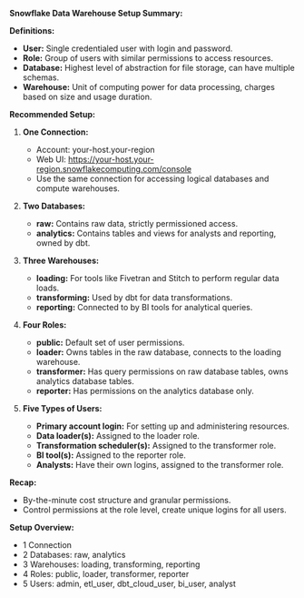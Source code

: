 **Snowflake Data Warehouse Setup Summary:**

**Definitions:**
- **User:** Single credentialed user with login and password.
- **Role:** Group of users with similar permissions to access resources.
- **Database:** Highest level of abstraction for file storage, can have multiple schemas.
- **Warehouse:** Unit of computing power for data processing, charges based on size and usage duration.

**Recommended Setup:**
1. **One Connection:**
   - Account: your-host.your-region
   - Web UI: https://your-host.your-region.snowflakecomputing.com/console
   - Use the same connection for accessing logical databases and compute warehouses.

2. **Two Databases:**
   - **raw:** Contains raw data, strictly permissioned access.
   - **analytics:** Contains tables and views for analysts and reporting, owned by dbt.

3. **Three Warehouses:**
   - **loading:** For tools like Fivetran and Stitch to perform regular data loads.
   - **transforming:** Used by dbt for data transformations.
   - **reporting:** Connected to by BI tools for analytical queries.

4. **Four Roles:**
   - **public:** Default set of user permissions.
   - **loader:** Owns tables in the raw database, connects to the loading warehouse.
   - **transformer:** Has query permissions on raw database tables, owns analytics database tables.
   - **reporter:** Has permissions on the analytics database only.

5. **Five Types of Users:**
   - **Primary account login:** For setting up and administering resources.
   - **Data loader(s):** Assigned to the loader role.
   - **Transformation scheduler(s):** Assigned to the transformer role.
   - **BI tool(s):** Assigned to the reporter role.
   - **Analysts:** Have their own logins, assigned to the transformer role.

**Recap:**
- By-the-minute cost structure and granular permissions.
- Control permissions at the role level, create unique logins for all users.
  
**Setup Overview:**
- 1 Connection
- 2 Databases: raw, analytics
- 3 Warehouses: loading, transforming, reporting
- 4 Roles: public, loader, transformer, reporter
- 5 Users: admin, etl_user, dbt_cloud_user, bi_user, analyst
